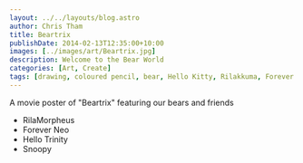 ```yaml
---
layout: ../../layouts/blog.astro
author: Chris Tham
title: Beartrix
publishDate: 2014-02-13T12:35:00+10:00
images: [../images/art/Beartrix.jpg]
description: Welcome to the Bear World
categories: [Art, Create]
tags: [drawing, coloured pencil, bear, Hello Kitty, Rilakkuma, Forever Friends, Snoopy]
---
```


A movie poster of "Beartrix" featuring our bears and friends

* RilaMorpheus
* Forever Neo
* Hello Trinity
* Snoopy
